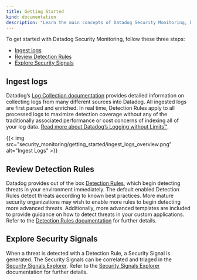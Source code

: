```yaml
---
title: Getting Started
kind: documentation
description: "Learn the main concepts of Datadog Security Monitoring, how to enable threat detection, and discover out of the box threat detection rules."
---
```


To get started with Datadog Security Monitoring, follow these three steps:

* [Ingest logs](#ingest-logs)
* [Review Detection Rules](#review-detection-rules)
* [Explore Security Signals](#explore-security-signals)

## Ingest logs

Datadog’s [Log Collection documentation][1] provides detailed information on collecting logs from many different sources into Datadog. All ingested logs are first parsed and enriched. In real time, Detection Rules apply to all processed logs to maximize detection coverage without any of the traditionally associated performance or cost concerns of indexing all of your log data. [Read more about Datadog’s Logging without Limits™][2]. 

{{< img src="security_monitoring/getting_started/ingest_logs_overview.png" alt="Ingest Logs" >}}

## Review Detection Rules

Datadog provides out of the box [Detection Rules][3], which begin detecting threats in your environment immediately. The default enabled Detection Rules detect threats according to known best practices. More mature security organizations may wish to enable more rules to begin detecting more advanced threats. Additionally, more advanced templates are included to provide guidance on how to detect threats in your custom applications. Refer to the [Detection Rules documentation][4] for further details.

## Explore Security Signals

When a threat is detected with a Detection Rule, a Security Signal is generated. The Security Signals can be correlated and triaged in the [Security Signals Explorer][5]. Refer to the [Security Signals Explorer][6] documentation for further details. 



[1]: /logs/log_collection/?tab=tcpussite
[2]: https://www.datadoghq.com/blog/logging-without-limits/
[3]: https://app.datadoghq.com/security/configuration/rules
[4]: /security_monitoring/detection_rules
[5]: https://app.datadoghq.com/security
[6]: /security_monitoring/explorer
